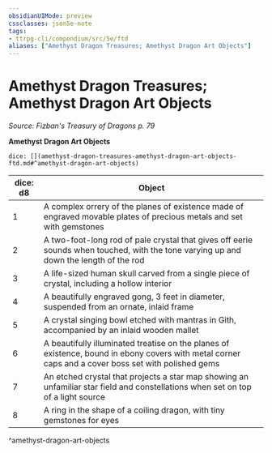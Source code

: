 ```yaml
---
obsidianUIMode: preview
cssclasses: json5e-note
tags:
- ttrpg-cli/compendium/src/5e/ftd
aliases: ["Amethyst Dragon Treasures; Amethyst Dragon Art Objects"]
---
```

# Amethyst Dragon Treasures; Amethyst Dragon Art Objects
*Source: Fizban's Treasury of Dragons p. 79* 

**Amethyst Dragon Art Objects**

`dice: [](amethyst-dragon-treasures-amethyst-dragon-art-objects-ftd.md#^amethyst-dragon-art-objects)`

| dice: d8 | Object |
|----------|--------|
| 1 | A complex orrery of the planes of existence made of engraved movable plates of precious metals and set with gemstones |
| 2 | A two-foot-long rod of pale crystal that gives off eerie sounds when touched, with the tone varying up and down the length of the rod |
| 3 | A life-sized human skull carved from a single piece of crystal, including a hollow interior |
| 4 | A beautifully engraved gong, 3 feet in diameter, suspended from an ornate, inlaid frame |
| 5 | A crystal singing bowl etched with mantras in Gith, accompanied by an inlaid wooden mallet |
| 6 | A beautifully illuminated treatise on the planes of existence, bound in ebony covers with metal corner caps and a cover boss set with polished gems |
| 7 | An etched crystal that projects a star map showing an unfamiliar star field and constellations when set on top of a light source |
| 8 | A ring in the shape of a coiling dragon, with tiny gemstones for eyes |
^amethyst-dragon-art-objects
